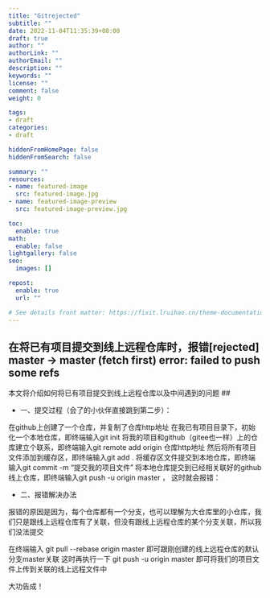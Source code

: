 ```yaml
---
title: "Gitrejected"
subtitle: ""
date: 2022-11-04T11:35:39+08:00
draft: true
author: ""
authorLink: ""
authorEmail: ""
description: ""
keywords: ""
license: ""
comment: false
weight: 0

tags:
- draft
categories:
- draft

hiddenFromHomePage: false
hiddenFromSearch: false

summary: ""
resources:
- name: featured-image
  src: featured-image.jpg
- name: featured-image-preview
  src: featured-image-preview.jpg

toc:
  enable: true
math:
  enable: false
lightgallery: false
seo:
  images: []

repost:
  enable: true
  url: ""

# See details front matter: https://fixit.lruihao.cn/theme-documentation-content/#front-matter
---
```


<!--more-->
## 在将已有项目提交到线上远程仓库时，报错[rejected] master -> master (fetch first) error: failed to push some refs

本文将介绍如何将已有项目提交到线上远程仓库以及中间遇到的问题 ##

- 一、提交过程（会了的小伙伴直接跳到第二步）：

在github上创建了一个仓库，并复制了仓库http地址 在我已有项目目录下，初始化一个本地仓库，即终端输入git init 将我的项目和github（gitee也一样）上的仓库建立个联系，即终端输入git remote add origin 仓库http地址 然后将所有项目文件添加到缓存区，即终端输入git add . 将缓存区文件提交到本地仓库，即终端输入git commit -m “提交我的项目文件” 将本地仓库提交到已经相关联好的github线上仓库，即终端输入git push -u origin master ， 这时就会报错：

- 二、报错解决办法

报错的原因是因为，每个仓库都有一个分支，也可以理解为大仓库里的小仓库，我们只是跟线上远程仓库有了关联，但没有跟线上远程仓库的某个分支关联，所以我们没法提交

在终端输入 git pull --rebase origin master 即可跟刚创建的线上远程仓库的默认分支master关联 这时再执行一下 git push -u origin master 即可将我们的项目文件上传到关联的线上远程文件中

大功告成！
